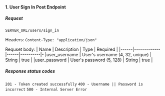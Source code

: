 #### 1. User Sign In Post Endpoint

##### Request

`SERVER_URL/users/sign_in`

Headers:
`Content-Type: "application/json"`

Requset body:
| Name | Description | Type | Required |
|------|-------------|------|----------|-
|user_username | User's username (4, 32, unique) | String | true |
|user_password | User's password (5, 128) | String | true |

##### Response status codes

`201 - Token created successfully`
`400 - Username || Password is incorrect`
`500 - Internal Server Error`
